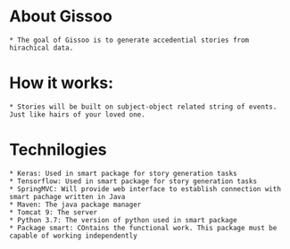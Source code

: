 # About Gissoo
	* The goal of Gissoo is to generate accedential stories from hirachical data.

# How it works:
	* Stories will be built on subject-object related string of events. Just like hairs of your loved one. 

# Technilogies
	* Keras: Used in smart package for story generation tasks
	* Tensorflow: Used in smart package for story generation tasks
	* SpringMVC: Will provide web interface to establish connection with smart pachage written in Java
	* Maven: The java package manager
	* Tomcat 9: The server
	* Python 3.7: The version of python used in smart package
	* Package smart: COntains the functional work. This package must be capable of working independently